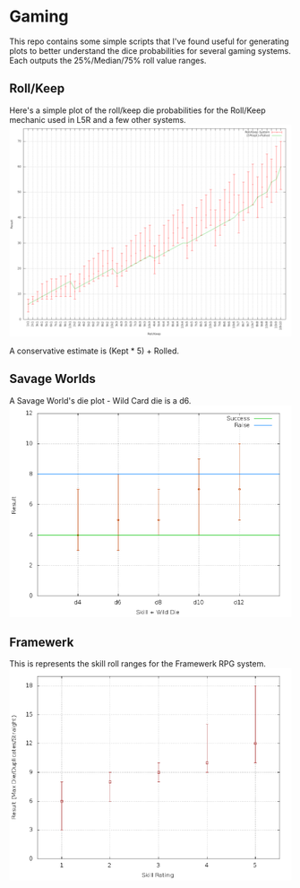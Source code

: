 # Gaming

This repo contains some simple scripts that I've found useful for generating plots to better understand the dice probabilities for several gaming systems.  Each outputs the 25%/Median/75% roll value ranges.

## Roll/Keep
Here's a simple plot of the roll/keep die probabilities for the Roll/Keep mechanic used in L5R and a few other systems.
![L5R chart](l5r.png)

A conservative estimate is (Kept * 5) + Rolled.


## Savage Worlds

A Savage World's die plot - Wild Card die is a d6.
![Savage Worlds Plot](sw.png)


## Framewerk

This is represents the skill roll ranges for the Framewerk RPG system.
![Framewerk Plot](fw.png)
